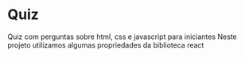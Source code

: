 # Quiz
Quiz com perguntas sobre html, css e javascript para iniciantes
Neste projeto utilizamos algumas propriedades da biblioteca react
